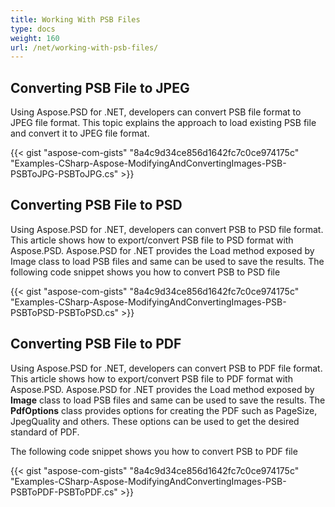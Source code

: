 ```yaml
---
title: Working With PSB Files
type: docs
weight: 160
url: /net/working-with-psb-files/
---
```



## **Converting PSB File to JPEG**
Using Aspose.PSD for .NET, developers can convert PSB file format to JPEG file format. This topic explains the approach to load existing PSB file and convert it to JPEG file format.



{{< gist "aspose-com-gists" "8a4c9d34ce856d1642fc7c0ce974175c" "Examples-CSharp-Aspose-ModifyingAndConvertingImages-PSB-PSBToJPG-PSBToJPG.cs" >}}
## **Converting PSB File to PSD**
Using Aspose.PSD for .NET, developers can convert PSB to PSD file format. This article shows how to export/convert PSB file to PSD format with Aspose.PSD. Aspose.PSD for .NET provides the Load method exposed by Image class to load PSB files and same can be used to save the results. The following code snippet shows you how to convert PSB to PSD file



{{< gist "aspose-com-gists" "8a4c9d34ce856d1642fc7c0ce974175c" "Examples-CSharp-Aspose-ModifyingAndConvertingImages-PSB-PSBToPSD-PSBToPSD.cs" >}}
## **Converting PSB File to PDF**
Using Aspose.PSD for .NET, developers can convert PSB to PDF file format. This article shows how to export/convert PSB file to PDF format with Aspose.PSD. Aspose.PSD for .NET provides the Load method exposed by **Image** class to load PSB files and same can be used to save the results. The **PdfOptions** class provides options for creating the PDF such as PageSize, JpegQuality and others. These options can be used to get the desired standard of PDF.

The following code snippet shows you how to convert PSB to PDF file

{{< gist "aspose-com-gists" "8a4c9d34ce856d1642fc7c0ce974175c" "Examples-CSharp-Aspose-ModifyingAndConvertingImages-PSB-PSBToPDF-PSBToPDF.cs" >}}






